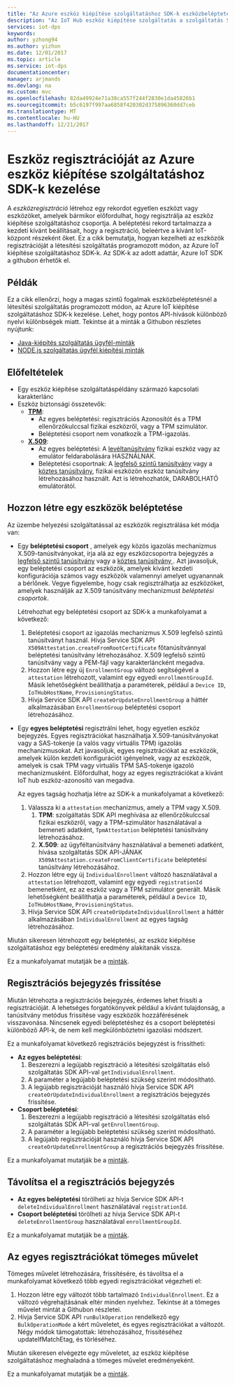 ```yaml
---
title: "Az Azure eszköz kiépítése szolgáltatáshoz SDK-k eszközbeléptetésnél kezelése |} Microsoft Docs"
description: "Az IoT Hub eszköz kiépítése szolgáltatás a szolgáltatás SDK-k a eszközbeléptetésnél kezelése"
services: iot-dps
keywords: 
author: yzhong94
ms.author: yizhon
ms.date: 12/01/2017
ms.topic: article
ms.service: iot-dps
documentationcenter: 
manager: arjmands
ms.devlang: na
ms.custom: mvc
ms.openlocfilehash: 82da49924e71a38ca557f244f2830e1da45826b1
ms.sourcegitcommit: b5c6197f997aa6858f420302d375896360dd7ceb
ms.translationtype: MT
ms.contentlocale: hu-HU
ms.lasthandoff: 12/21/2017
---
```

# <a name="how-to-manage-device-enrollments-with-azure-device-provisioning-service-sdks"></a>Eszköz regisztrációját az Azure eszköz kiépítése szolgáltatáshoz SDK-k kezelése
A *eszközregisztráció* létrehoz egy rekordot egyetlen eszközt vagy eszközöket, amelyek bármikor előfordulhat, hogy regisztrálja az eszköz kiépítése szolgáltatáshoz csoportja. A beléptetési rekord tartalmazza a kezdeti kívánt beállításait, hogy a regisztráció, beleértve a kívánt IoT-központ részeként őket. Ez a cikk bemutatja, hogyan kezelheti az eszközök regisztrációját a létesítési szolgáltatás programozott módon, az Azure IoT kiépítése szolgáltatáshoz SDK-k.  Az SDK-k az adott adattár, Azure IoT SDK a githubon érhetők el.

## <a name="samples"></a>Példák
Ez a cikk ellenőrzi, hogy a magas szintű fogalmak eszközbeléptetésnél a létesítési szolgáltatás programozott módon, az Azure IoT kiépítése szolgáltatáshoz SDK-k kezelése.  Lehet, hogy pontos API-hívások különböző nyelvi különbségek miatt.  Tekintse át a minták a Githubon részletes nyújtunk:
* [Java-kiépítés szolgáltatás ügyfél-minták](https://github.com/Azure/azure-iot-sdk-java/tree/master/provisioning/provisioning-samples)
* [NODE.js szolgáltatás ügyfél kiépítési minták](https://github.com/Azure/azure-iot-sdk-node/tree/master/provisioning/service/samples)

## <a name="prerequisites"></a>Előfeltételek
* Egy eszköz kiépítése szolgáltatáspéldány származó kapcsolati karakterlánc
* Eszköz biztonsági összetevők:
    * [**TPM**](https://docs.microsoft.com/en-us/azure/iot-dps/concepts-security):
        * Az egyes beléptetési: regisztrációs Azonosítót és a TPM ellenőrzőkulccsal fizikai eszközről, vagy a TPM szimulátor.
        * Beléptetési csoport nem vonatkozik a TPM-igazolás.
    * [**X.509**](https://docs.microsoft.com/en-us/azure/iot-dps/concepts-security):
        * Az egyes beléptetési: A [levéltanúsítvány](https://docs.microsoft.com/en-us/azure/iot-dps/concepts-security#leaf-certificate) fizikai eszköz vagy az emulátor feldarabolására HASZNÁLNAK.
        * Beléptetési csoportnak: A [legfelső szintű tanúsítvány](https://docs.microsoft.com/en-us/azure/iot-dps/concepts-security#root-certificate) vagy a [köztes tanúsítvány](https://docs.microsoft.com/en-us/azure/iot-dps/concepts-security#intermediate-certificate), fizikai eszközön eszköz tanúsítvány létrehozásához használt.  Azt is létrehozhatók, DARABOLHATÓ emulátorától.

## <a name="create-a-device-enrollment"></a>Hozzon létre egy eszközök beléptetése

Az üzembe helyezési szolgáltatással az eszközök regisztrálása két módja van:

* Egy **beléptetési csoport** , amelyek egy közös igazolás mechanizmus X.509-tanúsítványokat, írja alá az egy eszközcsoportra bejegyzés a [legfelső szintű tanúsítvány](https://docs.microsoft.com/en-us/azure/iot-dps/concepts-security#root-certificate) vagy a [köztes tanúsítvány ](https://docs.microsoft.com/en-us/azure/iot-dps/concepts-security#intermediate-certificate). Azt javasoljuk, egy beléptetési csoport az eszközök, amelyek kívánt kezdeti konfigurációja számos vagy eszközök valamennyi amelyet ugyanannak a bérlőnek. Vegye figyelembe, hogy csak regisztrálhatja az eszközöket, amelyek használják az X.509 tanúsítvány mechanizmust *beléptetési csoportok*. 

    Létrehozhat egy beléptetési csoport az SDK-k a munkafolyamat a következő:

    1. Beléptetési csoport az igazolás mechanizmus X.509 legfelső szintű tanúsítványt használ.  Hívja Service SDK API ```X509Attestation.createFromRootCertificate``` főtanúsítvánnyal beléptetési tanúsítvány létrehozásához.  X.509 legfelső szintű tanúsítvány vagy a PEM-fájl vagy karakterláncként megadva.
    1. Hozzon létre egy új ```EnrollmentGroup``` változó segítségével a ```attestation``` létrehozott, valamint egy egyedi ```enrollmentGroupId```.  Másik lehetőségként beállíthatja a paraméterek, például a ```Device ID```, ```IoTHubHostName```, ```ProvisioningStatus```.
    2. Hívja Service SDK API ```createOrUpdateEnrollmentGroup``` a háttér alkalmazásában ```EnrollmentGroup``` beléptetési csoport létrehozásához.

* Egy **egyes beléptetési** regisztrálni lehet, hogy egyetlen eszköz bejegyzés. Egyes regisztrációkat használhatja X.509-tanúsítványokat vagy a SAS-tokenje (a valós vagy virtuális TPM) igazolás mechanizmusokat. Azt javasoljuk, egyes regisztrációkat az eszközök, amelyek külön kezdeti konfigurációt igényelnek, vagy az eszközök, amelyek is csak TPM vagy virtuális TPM SAS-tokenje igazoló mechanizmusként. Előfordulhat, hogy az egyes regisztrációkat a kívánt IoT hub eszköz-azonosító van megadva.

    Az egyes tagság hozhatja létre az SDK-k a munkafolyamat a következő:
    
    1. Válassza ki a ```attestation``` mechanizmus, amely a TPM vagy X.509.
        1. **TPM**: szolgáltatás SDK API meghívása az ellenőrzőkulccsal fizikai eszközről, vagy a TPM-szimulátor használatával a bemeneti adatként, ```TpmAttestation``` beléptetési tanúsítvány létrehozásához. 
        2. **X.509**: az ügyféltanúsítvány használatával a bemeneti adatként, hívása szolgáltatás SDK API-JÁNAK ```X509Attestation.createFromClientCertificate``` beléptetési tanúsítvány létrehozásához.
    2. Hozzon létre egy új ```IndividualEnrollment``` változó használatával a ```attestation``` létrehozott, valamint egy egyedi ```registrationId``` bemenetként, ez az eszköz vagy a TPM szimulátor generált.  Másik lehetőségként beállíthatja a paraméterek, például a ```Device ID```, ```IoTHubHostName```, ```ProvisioningStatus```.
    3. Hívja Service SDK API ```createOrUpdateIndividualEnrollment``` a háttér alkalmazásában ```IndividualEnrollment``` az egyes tagság létrehozásához.

Miután sikeresen létrehozott egy beléptetési, az eszköz kiépítése szolgáltatáshoz egy beléptetési eredmény alakítanák vissza.

Ez a munkafolyamat mutatják be a [minták](#samples).

## <a name="update-an-enrollment-entry"></a>Regisztrációs bejegyzés frissítése

Miután létrehozta a regisztrációs bejegyzés, érdemes lehet frissíti a regisztrációját.  A lehetséges forgatókönyvek például a kívánt tulajdonság, a tanúsítvány metódus frissítése vagy eszközök hozzáférésének visszavonása.  Nincsenek egyedi beléptetéshez és a csoport beléptetési különböző API-k, de nem kell megkülönböztetni igazolási módszert.

Ez a munkafolyamat következő regisztrációs bejegyzést is frissítheti:
* **Az egyes beléptetési**:
    1. Beszerezni a legújabb regisztráció a létesítési szolgáltatás első szolgáltatás SDK API-val ```getIndividualEnrollment```.
    2. A paraméter a legújabb beléptetési szükség szerint módosítható. 
    3. A legújabb regisztrációját használó hívja Service SDK API ```createOrUpdateIndividualEnrollment``` a regisztrációs bejegyzés frissítése.
* **Csoport beléptetési**:
    1. Beszerezni a legújabb regisztráció a létesítési szolgáltatás első szolgáltatás SDK API-val ```getEnrollmentGroup```.
    2. A paraméter a legújabb beléptetési szükség szerint módosítható.
    3. A legújabb regisztrációját használó hívja Service SDK API ```createOrUpdateEnrollmentGroup``` a regisztrációs bejegyzés frissítése.

Ez a munkafolyamat mutatják be a [minták](#samples).

## <a name="remove-an-enrollment-entry"></a>Távolítsa el a regisztrációs bejegyzés

* **Az egyes beléptetési** törölheti az hívja Service SDK API-t ```deleteIndividualEnrollment``` használatával ```registrationId```.
* **Csoport beléptetési** törölheti az hívja Service SDK API-t ```deleteEnrollmentGroup``` használatával ```enrollmentGroupId```.

Ez a munkafolyamat mutatják be a [minták](#samples).

## <a name="bulk-operation-on-individual-enrollments"></a>Az egyes regisztrációkat tömeges művelet

Tömeges művelet létrehozására, frissítésére, és távolítsa el a munkafolyamat következő több egyedi regisztrációkat végezheti el:

1. Hozzon létre egy változót több tartalmazó ```IndividualEnrollment```.  Ez a változó végrehajtásának eltér minden nyelvhez.  Tekintse át a tömeges művelet mintát a Githubon részletei.
2. Hívja Service SDK API ```runBulkOperation``` rendelkező egy ```BulkOperationMode``` a kért műveletet, és egyes regisztrációkat a változót. Négy módok támogatottak: létrehozásához, frissítéséhez updateIfMatchEtag, és törléséhez.

Miután sikeresen elvégezte egy műveletet, az eszköz kiépítése szolgáltatáshoz meghaladná a tömeges művelet eredményeként.

Ez a munkafolyamat mutatják be a [minták](#samples).

